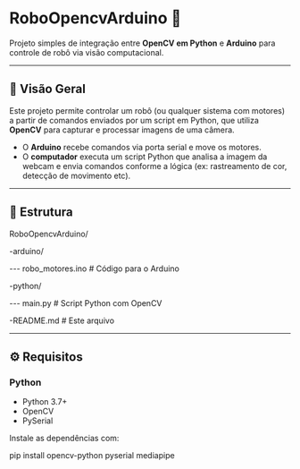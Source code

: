 # RoboOpencvArduino 🤖

Projeto simples de integração entre **OpenCV em Python** e **Arduino** para controle de robô via visão computacional.

---

## 📌 Visão Geral

Este projeto permite controlar um robô (ou qualquer sistema com motores) a partir de comandos enviados por um script em Python, que utiliza **OpenCV** para capturar e processar imagens de uma câmera.

- O **Arduino** recebe comandos via porta serial e move os motores.
- O **computador** executa um script Python que analisa a imagem da webcam e envia comandos conforme a lógica (ex: rastreamento de cor, detecção de movimento etc).

---

## 📁 Estrutura

RoboOpencvArduino/

-arduino/

--- robo_motores.ino # Código para o Arduino

-python/

--- main.py # Script Python com OpenCV

-README.md # Este arquivo



---

## ⚙️ Requisitos

### Python
- Python 3.7+
- OpenCV
- PySerial

Instale as dependências com:

pip install opencv-python pyserial mediapipe
